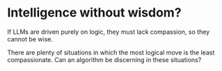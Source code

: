 # Intelligence without wisdom?

If LLMs are driven purely on logic, they must lack compassion, so they cannot be wise. 

There are plenty of situations in which the most logical move is the least compassionate. Can an algorithm be discerning in these situations?
